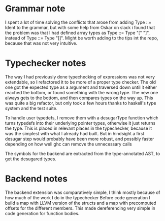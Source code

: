 # Grammar note
I spent a lot of time solving the conflicts that arose from adding Type ::= Ident to the grammar,
but with some help from Oskar on slack i found that the problem was that I had defined array types as
Type ::= Type "[" "]", instead of Type ::= Type "[]". 
Might be worth adding to the tips int the repo, because that was not very intuitive.

# Typechecker notes
The way I had previously done typechecking of expressions was not very extendable, 
so I refactored it to be more of a proper type checker.
The old one got the expected type as a argument and traversed down until it either reached the bottom,
or found something with the wrong type. 
The new one always gets to the bottom, and then compares types on the way up.
This was quite a big refactor, but only took a few hours thanks to haskell's type system and the test suite.

To handle user typedefs, 
I remove them with a desugarType function which turns typedefs into their underlying pointer types, 
otherwise it just returns the type. 
This is placed in relevant places in the typechecker, 
because it was the simplest with what I already had built.
But in hindsight a first desugar step would probably have been more robust, 
and possibly faster depending on how well ghc can remove the unnecessary calls

The symbols for the backend are extracted from the type-annotated AST, to get the desugared types.

# Backend notes
The backend extension was comparatively simple, 
I think mostly because of how much of the work I do in the typechecker
Before code generation I build a map with LLVM version of the structs and a map with precomputed offsets
for the different members. This made dereferencing very simple in code generation for function bodies.